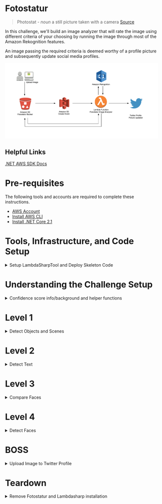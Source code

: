 # Fotostatur
  
> Photostat - _noun_ a still picture taken with a camera [Source](https://www.thesaurus.com/browse/photostat?s=ts)
  
In this challenge, we'll build an image analyzer that will rate the image using different criteria of your choosing by running the image through most of the Amazon Rekognition features.

An image passing the required criteria is deemed worthy of a profile picture and subsequently update social media profiles.

![](diagrams/fotostatur.png)

## Helpful Links
[.NET AWS SDK Docs](https://docs.aws.amazon.com/sdkfornet/v3/apidocs)

# Pre-requisites
The following tools and accounts are required to complete these instructions.

* [AWS Account](https://aws.amazon.com/)
* [Install AWS CLI](https://aws.amazon.com/cli/)
* [Install .NET Core 2.1](https://www.microsoft.com/net/download)

# Tools, Infrastructure, and Code Setup

<details>
<summary>Setup LambdaSharpTool and Deploy Skeleton Code</summary>

1) From any directory, install/update the λ# tool.

    ```bash
    dotnet tool install -g MindTouch.LambdaSharp.Tool --version 0.4.0.4
    ```
    
    -- Or if already installed, to update:
    
    ```bash
    dotnet tool update -g MindTouch.LambdaSharp.Tool
    ```

1) Once installed/updated, the λ# CLI needs to be configured/updated.

    ```bash
    dotnet lash config
    ```

1) Initialize/update deployment tier with the λ# runtime.
    ```bash
    dotnet lash init --tier Sandbox
    ```

1) Clone this Repo.

1) From the root of the cloned repo, deploy the skeleton code. **NOTE: This is the command to deploy any future changes.**
    ```bash
    cd Automated-Image-Workflow-Challenge/
    dotnet lash deploy Fotostatur --tier Sandbox
    ```

    > See [Setup LambdaSharp CLI & Runtime](https://github.com/LambdaSharp/LambdaSharpTool/tree/master/Runtime#setup-lambdasharp-cli--runtime) for detailed instructions and more info about the LambdaSharpTool.
    > Note: LambdaSharp Contributors need to unset the `LAMBDASHARP` environment variable if you want to use `dotnet lash`

1) Find the `FotostaturPhotoBucket` bucket name in the CloudFormation outputs:

    > Hint: From the AWS console navigate to `Cloudformation` > `Sandbox-Fotostatur` > `Resources`

1) Test deployment by taking a picture or choosing an image to upload.

    In the command below replace `SOURCE_IMAGE.JPG` and `FOTO_STATUR_PHOTOBUCKET` for their respective names.
    
    From the directory where the image resides, run the command:
    
    ```bash
    aws s3 cp SOURCE_IMAGE.JPG s3://FOTO_STATUR_PHOTOBUCKET/images/SOURCE_IMAGE.JPG
    ```
    
    > Note: It is being uploaded to an `images` path.
 
1) Check the lambda function's CloudWatch logs to see if it was invoked with the S3 Upload. In the logs it should show the final score of 0.

1) From the directory where the image resides delete the image from S3.
    ```bash
    rm s3://FOTO_STATUR_PHOTOBUCKET/images/SOURCE_IMAGE.JPG
    ```
    
    > Note: It is being deleted from an `images` path.
    
> Note: While you could use the AWS console to upload an image, it's highly recommended for speedier development to use the AWS CLI to upload and remove images from S3.

</details>
 
# Understanding the Challenge Setup

<details>
<summary>Confidence score info/background and helper functions</summary>

### Confidence Scores

[About Confidence scores](https://aws.amazon.com/rekognition/faqs/#Object_and_Scene_Detection)
```
A confidence score is a number between 0 and 100 that indicates the probability that a given prediction is correct.
```

Confidence scores are provided in most responses from Rekognition.

### Helper Function

A helper function to add totals is provided. Use the following code snippet when needed:

```
AddTotals("criteria label", (float) 99.1234);
```

Where `criteria label` is any string to identify the criteria, and the `float` which is the confidence score.

</details>

# Level 1

<details>
<summary>Detect Objects and Scenes</summary>

In `Fotostatur/ImageAnalyzer/Functions.cs` edit the `DetectLabels` and `ScoreLabels` methods.

[DetectLabelsAsync Method](https://docs.aws.amazon.com/sdkfornet/v3/apidocs/items/Rekognition/MRekognitionDetectLabelsAsyncDetectLabelsRequestCancellationToken.html)

1) Detect the labels from the image uploaded.
1) Score the results from detect labels using the `AddTotals` helper function to keep a running total.

_Test your code by using the CLI commands above to deploy, upload and remove images from S3._

_Use CloudWatch to see the final score change based on criteria added._    

</details>

# Level 2

<details>
<summary>Detect Text</summary>

In `Fotostatur/ImageAnalyzer/Functions.cs` edit the `DetectText` and `ScoreText` methods.

[DetectTextAsync Method](https://docs.aws.amazon.com/sdkfornet/v3/apidocs/items/Rekognition/MRekognitionDetectTextAsyncDetectTextRequestCancellationToken.html)

1) Detect any text from the image uploaded.
1) Score the results from detect text using the `AddTotals` helper function to keep a running total.

_Test your code by using the CLI commands above to deploy, upload and remove images from S3._

_Use CloudWatch to see the final score change based on criteria added._

</details>

# Level 3

<details>
<summary>Compare Faces</summary>

In `Fotostatur/ImageAnalyzer/Functions.cs` edit the `CompareFaces` and `ScoreCompare` methods.

[CompareFacesAsync Method](https://docs.aws.amazon.com/sdkfornet/v3/apidocs/items/Rekognition/MRekognitionCompareFacesAsyncCompareFacesRequestCancellationToken.html)

1) Add a "headshot" of someone to the `Fotostatur/headshots` directory.
1) In `Fotostatur/Module.yml`, find `HeadshotFileName` and replace the `TODO` with the filename (include extension) of the headshot.
    > Note: These variables can be accessed from: `_headshotFileName`, `_comparingImageBucket`, and `_comparingImageKey`. See `InitializeAsync` in `Fotostatur/ImageAnalyzer/Functions.cs`.
1) Compare the headshot and the image uploaded.
1) Score the results from comparison using the `AddTotals` helper function to keep a running total.

_Test your code by using the CLI commands above to deploy, upload and remove images from S3._

_Use CloudWatch to see the final score change based on criteria added._

</details>

# Level 4

<details>
<summary>Detect Faces</summary>

In `Fotostatur/ImageAnalyzer/Functions.cs` edit the `DetectFaces` and `ScoreFaces` methods.

[DetectFacesAsync Method](https://docs.aws.amazon.com/sdkfornet/v3/apidocs/items/Rekognition/MRekognitionDetectFacesAsyncDetectFacesRequestCancellationToken.html)
[DetectFacesAPI](https://docs.aws.amazon.com/rekognition/latest/dg/API_DetectFaces.html)

1) Detect faces from the image uploaded.
1) See `ScoreFaces` for a commented list of objects to generate criteria with. Use at least one.
1) Score the results from generated criteria using the `AddTotals` helper function to keep a running total.

_Test your code by using the CLI commands above to deploy, upload and remove images from S3._

_Use CloudWatch to see the final score change based on criteria added._

</details>

# BOSS

<details>
<summary>Upload Image to Twitter Profile</summary>

To obtain Twitter keys, use the steps provided at the presentation. To create tokens you must have a Twitter account and create an app on the [Twitter Developer Site](https://developer.twitter.com/en/apps).

1) Encrypt the Twitter keys `TwitterConsumerKey`, `TwitterConsumerSecret`, `TwitterAccessToken`, `TwitterAccessSecret`.

    ```bash
    lash encrypt SECRET
    ```

1) In `Fotostatur/Module.yml`, uncomment the `TwitterConsumerKey`, `TwitterConsumerSecret`, `TwitterAccessToken`, `TwitterAccessSecret` and add each encrypted value to their respective location. 


In `Fotostatur/ImageAnalyzer/Functions.cs` do the following

1) In method `InitializeAsync`, uncomment `_consumerKey`, `_consumerSecret`, `_accessToken`, `_accessTokenSecret`

1) In method `ProcessMessageAsync`, uncomment `await DownloadS3Image();` 
1) In method `DownloadS3Image`, save the image locally from S3
    
1) In method `ProcessMessageAsync`, uncomment `ResizeImage();` 
1) In method `ResizeImage`, process the image 
    > See [ImageSharp Resize Example](https://github.com/SixLabors/ImageSharp#api)
    
1) In method `ProcessMessageAsync`, uncomment `TwitterUpload();`
1) In method `TwitterUpload`, change the `LOCAL FILE PATH`

1) In method `ProcessMessageAsync`, edit the `_criteriaThreshold` from `50` to desired number.

1) (Optional) In method `ProcessMessageAsync`, uncomment `UploadImage();`
1) (Optional) In method `UploadImage`, make backup in s3 of the image posted

_Test your code by using the CLI commands above to deploy, upload and remove images from S3._

_Use CloudWatch to see the final score change based on criteria added._

_Check Twitter for the new profile picture._

</details>

# Teardown

<details>
<summary>Remove Fotostatur and Lambdasharp installation</summary>

### Removing Fotostatur

1) Empty the S3 bucket for `Fotostatur` (the one uploading images to).
1) On the CloudFormation page in the AWS console, select the stack named `{tier}-Fotostatur`, click `Actions` and then `Delete Stack`.

### Removing LambdaSharp Tier Installation

1) On the S3 bucket page in the AWS console, empty the bucket that begins with `{tier}-lambdasharp-s3package`.
1) Delete the stack `{tier}-LambdaSharp`

### Removing the LambdaSharpTool Installation

1) On the S3 bucket page in the AWS console, empty the bucket that begins with `lambdasharptool-default-deploymentbucket`.
1) Remove the cli profile stack named `LambdaSharpTool-{cli-profile}`.

</details>